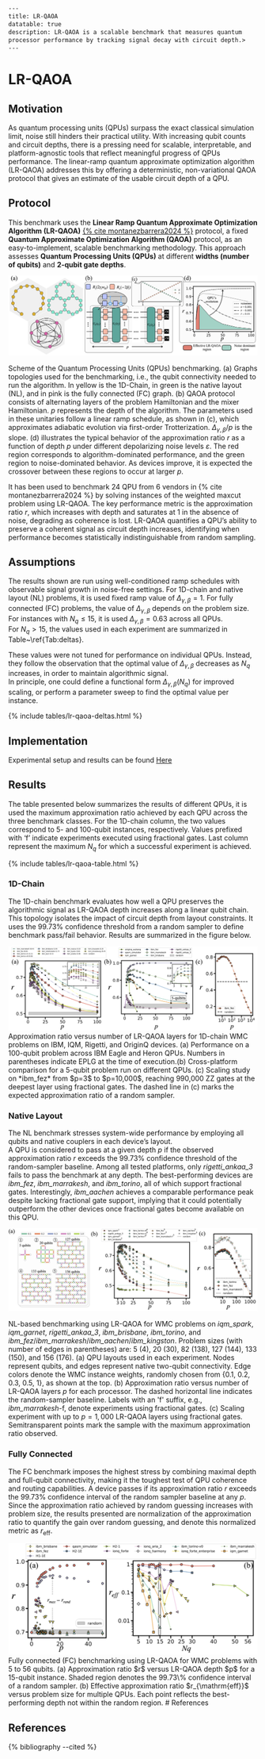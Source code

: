 ```
---  
title: LR-QAOA
datatable: true
description: LR-QAOA is a scalable benchmark that measures quantum processor performance by tracking signal decay with circuit depth.>
---
```

# LR-QAOA

## Motivation

As quantum processing units (QPUs) surpass the exact classical simulation limit, noise still hinders their practical utility. With increasing qubit counts and circuit depths, there is a pressing need for scalable, interpretable, and platform-agnostic tools that reflect meaningful progress of QPUs performance. The linear-ramp quantum approximate optimization algorithm (LR-QAOA) addresses this by offering a deterministic, non-variational QAOA protocol that gives an estimate of the usable circuit depth of a QPU. 

## Protocol

This benchmark uses the **Linear Ramp Quantum Approximate Optimization Algorithm (LR-QAOA)** [{% cite montanezbarrera2024 %}](https://arxiv.org/abs/2405.09169) protocol, a fixed **Quantum Approximate Optimization Algorithm (QAOA)** protocol, as an easy-to-implement, scalable benchmarking methodology. This approach assesses **Quantum Processing Units (QPUs)** at different **widths (number of qubits)** and **2-qubit gate depths**. 

<div class="center">
  <img src="/img/application-level-benchmark/LR-QAOA.png" class="img-medium" alt="Scheme of the Quantum Processing Units (QPUs) benchmarking."/> 
</div>

Scheme of the Quantum Processing Units (QPUs) benchmarking. (a) Graphs topologies used for the benchmarking, i.e., the qubit connectivity needed to run the algorithm. In yellow is the 1D-Chain, in green is the native layout (NL), and in pink is the fully connected (FC) graph. (b) QAOA protocol consists of alternating layers of the problem Hamiltonian and the mixer Hamiltonian. $p$ represents the depth of the algorithm.
The parameters used in these unitaries follow a linear ramp schedule, as shown in (c), which approximates adiabatic evolution via first-order Trotterization. $\Delta_{\gamma, \beta}/p$ is the slope. (d) illustrates the typical behavior of the approximation ratio $r$ as a function of depth $p$ under different depolarizing noise levels $\varepsilon$.
The red region corresponds to algorithm-dominated performance, and the green region to noise-dominated behavior.
As devices improve, it is expected the crossover between these regions to occur at larger $p$.

It has been used to benchmark 24 QPU from 6 vendors in {% cite montanezbarrera2024 %} by solving instances of the weighted maxcut problem using LR-QAOA. The key performance metric is the approximation ratio $r$, which increases with depth and saturates at 1 in the absence of noise, degrading as coherence is lost. LR-QAOA quantifies a QPU’s ability to preserve a coherent signal as circuit depth increases, identifying when performance becomes statistically indistinguishable from random sampling.  


## Assumptions 

The results shown are run using well-conditioned ramp schedules with observable signal growth in noise-free settings. For 1D-chain and native layout (NL) problems, it is used fixed ramp value of $\Delta_{\gamma,\beta} = 1$. For fully connected (FC) problems, the value of $\Delta_{\gamma,\beta}$ depends on the problem size. For instances with $N_q \le 15$, it is used $\Delta_{\gamma,\beta} = 0.63$ across all QPUs.  
For $N_q > 15$, the values used in each experiment are summarized in Table~\ref{Tab:deltas}.

These values were not tuned for performance on individual QPUs. Instead, they follow the observation that the optimal value of $\Delta_{\gamma,\beta}$ decreases as $N_q$ increases, in order to maintain algorithmic signal.  
In principle, one could define a functional form $\Delta_{\gamma,\beta}(N_q)$ for improved scaling, or perform a parameter sweep to find the optimal value per instance.  

{% include tables/lr-qaoa-deltas.html %}  
<script type="text/javascript"> 
    $(document).ready(function() {
      $('.delta-table').DataTable(
        {
          "pageLength": 10,
          "drawCallback": function(settings){
           MathJax.Hub.Queue(["Typeset", MathJax.Hub]);ss
          }  
        }  
      );  
    });  
</script>


## Implementation

Experimental setup and results can be found [Here](https://github.com/alejomonbar/LR-QAOA-QPU-Benchmarking)

## Results

The table presented below summarizes the results of different QPUs, it is used the maximum approximation ratio achieved by each QPU across the three benchmark classes. For the 1D-chain column, the two values correspond to 5- and 100-qubit instances, respectively. Values prefixed with ‘f’ indicate experiments executed using fractional gates. Last column represent the maximum $N_q$ for which a successful experiment is achieved. 

{% include tables/lr-qaoa-table.html %}  

<script type="text/javascript"> 
    $(document).ready(function() {
      $('.lr-qaoa-table').DataTable(
        {
          "pageLength": 10,
          "drawCallback": function(settings){
           MathJax.Hub.Queue(["Typeset", MathJax.Hub]);ss
          }  
        }  
      );  
    });  
</script>

### 1D-Chain

The 1D-chain benchmark evaluates how well a QPU preserves the algorithmic signal as LR-QAOA depth increases along a linear qubit chain. This topology isolates the impact of circuit depth from layout constraints. It uses the 99.73\% confidence threshold from a random sampler to define benchmark pass/fail behavior. Results are summarized in the figure below. 

<div class="center">
  <img src="/img/application-level-benchmark/LR-QAOA-1D.png" class="img-medium" alt="Approximation ratio versus number of LR-QAOA layers for 1D-chain WMC problems on IBM, IQM, Rigetti, and OriginQ devices."/> 
</div>
Approximation ratio versus number of LR-QAOA layers for 1D-chain WMC problems on IBM, IQM, Rigetti, and OriginQ devices.
(a) Performance on a 100-qubit problem across IBM Eagle and Heron QPUs. Numbers in parentheses indicate EPLG at the time of execution.(b) Cross-platform comparison for a 5-qubit problem run on different QPUs.
(c) Scaling study on *ibm_fez* from $p=3$ to $p=10,000$, reaching 990,000 ZZ gates at the deepest layer using fractional gates. The dashed line in (c) marks the expected approximation ratio of a random sampler.

### Native Layout

The NL benchmark stresses system-wide performance by employing all qubits and native couplers in each device’s layout.  
A QPU is considered to pass at a given depth $p$ if the observed approximation ratio $r$ exceeds the 99.73\% confidence threshold of the random-sampler baseline. Among all tested platforms, only *rigetti_ankaa_3* fails to pass the benchmark at any depth. The best-performing devices are *ibm_fez*, *ibm_marrakesh*, and *ibm_torino*, all of which support fractional gates. Interestingly, *ibm_aachen* achieves a comparable performance peak despite lacking fractional gate support, implying that it could potentially outperform the other devices once fractional gates become available on this QPU. 

<div class="center">
  <img src="/img/application-level-benchmark/LR-QAOA-NL.png" class="img-medium" alt="NL-based benchmarking using LR-QAOA for WMC problems on different QPUs from 5 to 156 qubits."/> 
</div>


NL-based benchmarking using LR-QAOA for WMC problems on *iqm_spark*, *iqm_garnet*, *rigetti_ankaa_3*, *ibm_brisbane*, *ibm_torino*, and *ibm_fez*/*ibm_marrakesh*/*ibm_aachen*/*ibm_kingston*. 
Problem sizes (with number of edges in parentheses) are: 5 (4), 20 (30), 82 (138), 127 (144), 133 (150), and 156 (176).
(a) QPU layouts used in each experiment. 
Nodes represent qubits, and edges represent native two-qubit connectivity. 
Edge colors denote the WMC instance weights, randomly chosen from \{0.1, 0.2, 0.3, 0.5, 1\}, as shown at the top.
(b) Approximation ratio versus number of LR-QAOA layers $p$ for each processor.
The dashed horizontal line indicates the random-sampler baseline.
Labels with an 'f' suffix, e.g., *ibm_marrakesh*-f, denote experiments using fractional gates.
(c) Scaling experiment with up to $p = 1,000$ LR-QAOA layers using fractional gates.
Semitransparent points mark the sample with the maximum approximation ratio observed.

### Fully Connected
The FC benchmark imposes the highest stress by combining maximal depth and full-qubit connectivity, making it the toughest test of QPU coherence and routing capabilities.  A device passes if its approximation ratio $r$ exceeds the 99.73\% confidence interval of the random sampler baseline at any $p$. Since the approximation ratio achieved by random guessing increases with problem size, the results presented are normalization of the approximation ratio to quantify the gain over random guessing, and denote this normalized metric as $r_{\text{eff}}$.

<div class="center">
  <img src="/img/application-level-benchmark/LR-QAOA-FC.png" class="img-medium" alt="Fully connected (FC) benchmarking using LR-QAOA for WMC problems with 5 to 56 qubits."/> 
</div>
Fully connected (FC) benchmarking using LR-QAOA for WMC problems with 5 to 56 qubits. 
(a) Approximation ratio $r$ versus LR-QAOA depth $p$ for a 15-qubit instance. 
Shaded region denotes the 99.73\% confidence interval of a random sampler. 
(b) Effective approximation ratio $r_{\mathrm{eff}}$ versus problem size for multiple QPUs. 
Each point reflects the best-performing depth not within the random region.
# References

## References
{% bibliography --cited %}
